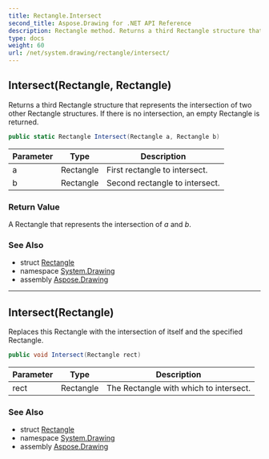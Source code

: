 ```yaml
---
title: Rectangle.Intersect
second_title: Aspose.Drawing for .NET API Reference
description: Rectangle method. Returns a third Rectangle structure that represents the intersection of two other Rectangle structures. If there is no intersection an empty Rectangle is returned
type: docs
weight: 60
url: /net/system.drawing/rectangle/intersect/
---
```

## Intersect(Rectangle, Rectangle)

Returns a third Rectangle structure that represents the intersection of two other Rectangle structures. If there is no intersection, an empty Rectangle is returned.

```csharp
public static Rectangle Intersect(Rectangle a, Rectangle b)
```

| Parameter | Type | Description |
| --- | --- | --- |
| a | Rectangle | First rectangle to intersect. |
| b | Rectangle | Second rectangle to intersect. |

### Return Value

A Rectangle that represents the intersection of *a* and *b*.

### See Also

* struct [Rectangle](../)
* namespace [System.Drawing](../../rectangle/)
* assembly [Aspose.Drawing](../../../)

---

## Intersect(Rectangle)

Replaces this Rectangle with the intersection of itself and the specified Rectangle.

```csharp
public void Intersect(Rectangle rect)
```

| Parameter | Type | Description |
| --- | --- | --- |
| rect | Rectangle | The Rectangle with which to intersect. |

### See Also

* struct [Rectangle](../)
* namespace [System.Drawing](../../rectangle/)
* assembly [Aspose.Drawing](../../../)


